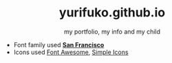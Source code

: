 <h1 align="center">yurifuko.github.io</h1>
<p align="center">my portfolio, my info and my child</p>

- Font family used **[San Francisco](https://developer.apple.com/fonts/)**
- Icons used [Font Awesome](https://fontawesome.com/icons), [Simple Icons](https://simpleicons.org/)